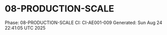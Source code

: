 # 08-PRODUCTION-SCALE
Phase: 08-PRODUCTION-SCALE
CI: CI-AE001-009
Generated: Sun Aug 24 22:41:05 UTC 2025
